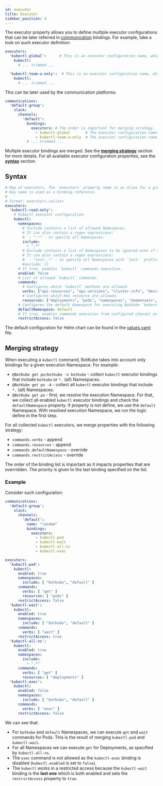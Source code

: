 ```yaml
---
id: executor
title: Executor
sidebar_position: 4
---
```


The executor property allows you to define multiple executor configurations that can be later referred in [communication](./communication) bindings. For example, take a look on such executor definition:

```yaml
executors:
  'kubectl-global':      # This is an executor configuration name, which is referred in communication bindings.
    kubectl:
      # ... trimmed ...

  'kubectl-team-a-only':  # This is an executor configuration name, which is referred in communication bindings
    kubectl:
      # ... trimmed ...
```

This can be later used by the communication platforms:

```yaml
communications:
  'default-group':
    slack:
      channels:
        'default':
          bindings:
            executors: # The order is important for merging strategy.
              - kubectl-global       # The executor configuration name
              - kubectl-team-a-only  # The executor configuration name
          # ... trimmed ...
```

Multiple executor bindings are merged. See the [**merging strategy**](#merging-strategy) section for more details. For all available executor configuration properties, see the [**syntax**](#syntax) section.

## Syntax

```yaml
# Map of executors. The `executors` property name is an alias for a given configuration.
# Key name is used as a binding reference.
#
# Format: executors.<alias>
executors:
  'kubectl-read-only':
    # Kubectl executor configuration.
    kubectl:
      namespaces:
        # Include contains a list of allowed Namespaces.
        # It can also contain a regex expressions:
        #  - ".*" - to specify all Namespaces.
        include:
          - ".*"
        # Exclude contains a list of Namespaces to be ignored even if allowed by Include.
        # It can also contain a regex expressions:
        #  - "test-.*" - to specify all Namespaces with `test-` prefix.
        #exclude: []
      # If true, enables `kubectl` commands execution.
      enabled: false
      # List of allowed `kubectl` commands.
      commands:
        # Configures which `kubectl` methods are allowed.
        verbs: ["api-resources", "api-versions", "cluster-info", "describe", "diff", "explain", "get", "logs", "top", "auth"]
        # Configures which K8s resource are allowed.
        resources: ["deployments", "pods", "namespaces", "daemonsets", "statefulsets", "storageclasses", "nodes", "configmaps"]
      # Configures the default Namespace for executing BotKube `kubectl` commands. If not set, uses 'default'.
      defaultNamespace: default
      # If true, enables commands execution from configured channel only.
      restrictAccess: false
```

The default configuration for Helm chart can be found in the [values.yaml](https://github.com/kubeshop/botkube/blob/main/helm/botkube/values.yaml) file.

## Merging strategy

When executing a `kubectl` command, BotKube takes into account only bindings for a given execution Namespace. For example:

- `@BotKube get po/botkube -n botkube` - collect `kubectl` executor bindings that include `botkube` or `*.` (all) Namespaces.
- `@BotKube get po -A` - collect all `kubectl` executor bindings that include `*.` (all) Namespaces.
- `@BotKube get po` - first, we resolve the execution Namespace. For that, we collect all enabled `kubectl` executor bindings and check the `defaultNamespace` property. If property is not define, we use the `default` Namespace. With resolved execution Namespace, we run the logic define in the first step.

For all collected `kubectl` executors, we merge properties with the following strategy:
- `commands.verbs` - append
- `commands.resources` - append
- `commands.defaultNamespace` - override
- `commands.restrictAccess` - override

The order of the binding list is important as it impacts properties that are overridden. The priority is given to the last binding specified on the list.

### Example

Consider such configuration:

```yaml
communications:
  'default-group':
    slack:
      channels:
        'default':
          name: "random"
          bindings:
            executors:
              - kubectl-pod
              - kubectl-wait
              - kubectl-all-ns
              - kubectl-exec

executors:
  'kubectl-pod':
    kubectl:
      enabled: true
      namespaces:
        include: [ "botkube", "default" ]
      commands:
        verbs: [ "get" ]
        resources: [ "pods" ]
      restrictAccess: false
  'kubectl-wait':
    kubectl:
      enabled: true
      namespaces:
        include: [ "botkube", "default" ]
      commands:
        verbs: [ "wait" ]
      restrictAccess: true
  'kubectl-all-ns':
    kubectl:
      enabled: true
      namespaces:
        include:
          - ".*"
      commands:
        verbs: [ "get" ]
        resources: [ "deployments" ]
  'kubectl-exec':
    kubectl:
      enabled: false
      namespaces:
        include: [ "botkube", "default" ]
      commands:
        verbs: [ "exec" ]
      restrictAccess: false
```

We can see that:
- For `botkube` and `default` Namespaces, we can execute `get` and `wait` commands for Pods. This is the result of merging `kubectl-pod` and `kubectl-wait`.
- For all Namespaces we can execute `get` for Deployments, as specified by `kubectl-all-ns`.
- The `exec` command is not allowed as the `kubectl-exec` binding is disabled (`kubectl.enabled` is set to `false`).
- The `kubectl` works in a restricted access because the `kubectl-wait` binding is the **last one** which is both enabled and sets the `restrictAccess` property to `true`.
